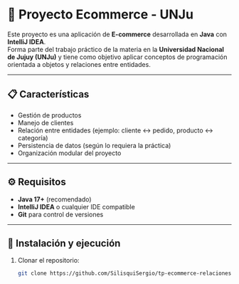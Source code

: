 # 🛒 Proyecto Ecommerce - UNJu

Este proyecto es una aplicación de **E-commerce** desarrollada en **Java** con **IntelliJ IDEA**.  
Forma parte del trabajo práctico de la materia en la **Universidad Nacional de Jujuy (UNJu)** y tiene como objetivo aplicar conceptos de programación orientada a objetos y relaciones entre entidades.

---

## 📋 Características

- Gestión de productos
- Manejo de clientes
- Relación entre entidades (ejemplo: cliente ↔ pedido, producto ↔ categoría)
- Persistencia de datos (según lo requiera la práctica)
- Organización modular del proyecto

---

## ⚙️ Requisitos

- **Java 17+** (recomendado)
- **IntelliJ IDEA** o cualquier IDE compatible
- **Git** para control de versiones

---

## 🚀 Instalación y ejecución

1. Clonar el repositorio:
   ```bash
   git clone https://github.com/SilisquiSergio/tp-ecommerce-relaciones.git

